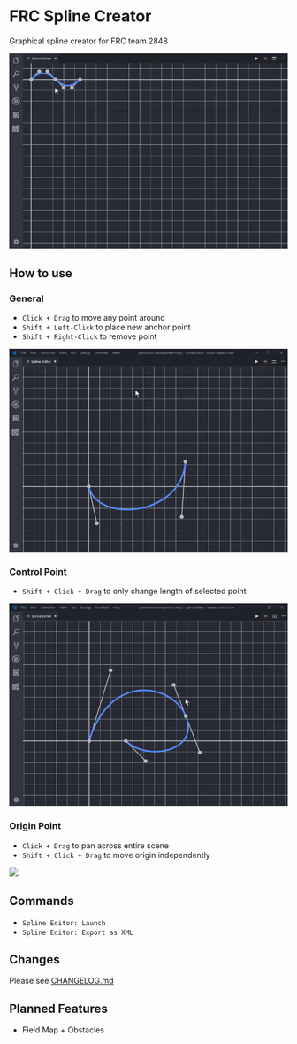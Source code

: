 # FRC Spline Creator

Graphical spline creator for FRC team 2848

![](images/01.gif)

## How to use

### General
* `Click + Drag` to move any point around
* `Shift + Left-Click` to place new anchor point
* `Shift + Right-Click` to remove point

![](images/02.gif)

### Control Point

* `Shift + Click + Drag` to only change length of selected point

![](images/03.gif)

### Origin Point

* `Click + Drag` to pan across entire scene
* `Shift + Click + Drag` to move origin independently

![](images/04.gif)

## Commands

* `Spline Editor: Launch`
* `Spline Editor: Export as XML`

## Changes

Please see [CHANGELOG.md](CHANGELOG.md)

## Planned Features

* Field Map + Obstacles